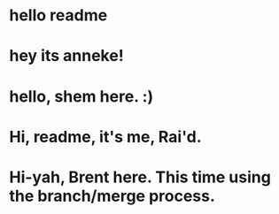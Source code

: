 # hello readme

# hey its anneke!
# hello, shem here. :)

# Hi, readme, it's me, Rai'd. 

# Hi-yah, Brent here.  This time using the branch/merge process.
